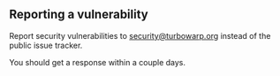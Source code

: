 ## Reporting a vulnerability

Report security vulnerabilities to [security@turbowarp.org](mailto:security@turbowarp.org) instead of the public issue tracker.

You should get a response within a couple days.
